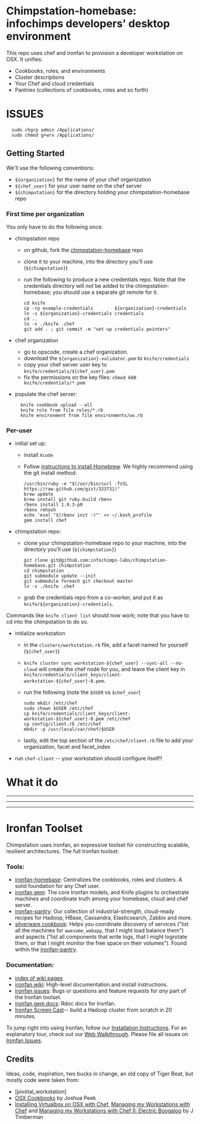 # Chimpstation-homebase: infochimps developers' desktop environment

This repo uses chef and ironfan to provision a developer workstation on OSX. It unifies:

* Cookbooks, roles, and environments
* Cluster descriptions
* Your Chef and cloud credentials
* Pantries (collections of cookbooks, roles and so forth)


# ISSUES

      sudo chgrp admin /Applications/ 
      sudo chmod g+wrx /Applications/


## Getting Started

We'll use the following conventions:

* `${organization}`  for the name of your chef organization
* `${chef_user}`     for your user name on the chef server
* `${chimpstation}`  for the directory holding your chimpstation-homebase repo

### First time per organization

You only have to do the following once:

* chimpstation repo
  - on github, fork the [chimpstation-homebase](http://github.com/infochimps-labs/chimpstation) repo
  - clone it to your machine, into the directory you'll use (`${chimpstation}`)
  - run the following to produce a new credentials repo. Note that the credentials directory will *not* be added to the chimpstation-homebase; you should use a separate git remote for it.

        cd knife
        cp -rp example-credentials        ${organization}-credentials
        ln -s ${organization}-credentials credentials
        cd ..
        ln -s ./knife .chef
        git add . ; git commit -m "set up credentials pointers"
        
* chef organization  
  - go to opscode, create a chef organization. 
  - download the `${organization}-validator.pem` to `knife/credentials`
  - copy your chef server user key to `knife/credentials/${chef_user}.pem`
  - fix the permissions on the key files: `chmod 600 knife/credentials/*.pem`
  
* populate the chef server:

        knife cookbook upload --all
        knife role from file roles/*.rb
        knife environment from file environments/ws.rb

### Per-user

* initial set up:
  - install `Xcode`
  - Follow [instructions to install Homebrew](https://github.com/mxcl/homebrew/wiki/installation). We highly recommend using the git install method:
  
        /usr/bin/ruby -e "$(/usr/bin/curl -fsSL https://raw.github.com/gist/323731)"
        brew update
        brew install git ruby-build rbenv
        rbenv install 1.9.3-p0
        rbenv rehash
        echo 'eval "$(rbenv init -)"' >> ~/.bash_profile
        gem install chef 

* chimpstation repo:
  - clone your chimpstation-homebase repo to your machine, into the directory you'll use (`${chimpstation}`)
  
        git clone git@github.com:infochimps-labs/chimpstation-homebase.git chimpstation 
        cd chimpstation
        git submodule update --init
        git submodule foreach git checkout master
        ln -s ./knife .chef

  - grab the credentials repo from a co-worker, and put it as `knife/${organization}-credentials`.
  
Commands like `knife client list` should now work; note that you have to cd into the chimpstation to do so.

* initialize workstation
  - in the `clusters/workstation.rb` file, add a facet named for yourself (`${chef_user}`)
  - `knife cluster sync workstation-${chef_user} --sync-all --no-cloud` will create the chef node for you, and leave the client key in `knife/credentials/client_keys/client-workstation-${chef_user}-0.pem`.
  - run the following (note the `$USER` vs `$chef_user`)
     
        sudo mkdir /etc/chef
        sudo chown $USER /etc/chef
        cp knife/credentials/client_keys/client-workstation-${chef_user}-0.pem /etc/chef
        cp config/client.rb /etc/chef
        mkdir -p /usr/local/var/chef/$USER

  - lastly, edit the top section of the `/etc/chef/client.rb` file to add your organization, facet and facet_index

* run `chef-client` -- your workstation should configure itself!!

# What it do







__________________________________________________________________________
__________________________________________________________________________
__________________________________________________________________________

# Ironfan Toolset

Chimpstation uses ironfan, an expressive toolset for constructing scalable, resilient architectures. The full Ironfan toolset:

### Tools:

* [ironfan-homebase](https://github.com/infochimps-labs/ironfan-homebase): Centralizes the cookbooks, roles and clusters. A solid foundation for any Chef user.
* [ironfan gem](https://github.com/infochimps-labs/ironfan): The core Ironfan models, and Knife plugins to orchestrate machines and coordinate truth among your homebase, cloud and chef server. 
* [ironfan-pantry](https://github.com/infochimps-labs/ironfan-pantry): Our collection of industrial-strength, cloud-ready recipes for Hadoop, HBase, Cassandra, Elasticsearch, Zabbix and more. 
* [silverware cookbook](https://github.com/infochimps-labs/ironfan-pantry/tree/master/cookbooks/silverware): Helps you coordinate discovery of services ("list all the machines for `awesome_webapp`, that I might load balance them") and aspects ("list all components that write logs, that I might logrotate them, or that I might monitor the free space on their volumes"). Found within the [ironfan-pantry](https://github.com/infochimps-labs/ironfan-pantry).

### Documentation:

* [index of wiki pages](https://github.com/infochimps-labs/ironfan/wiki/_pages)
* [ironfan wiki](https://github.com/infochimps-labs/ironfan/wiki): High-level documentation and install instructions.
* [ironfan issues](https://github.com/infochimps-labs/ironfan/issues): Bugs or questions and feature requests for *any* part of the Ironfan toolset.
* [ironfan gem docs](http://rdoc.info/gems/ironfan): Rdoc docs for Ironfan.
* [Ironfan Screen Cast](http://vimeo.com/37279372)-- build a Hadoop cluster from scratch in 20 minutes.

To jump right into using Ironfan, follow our [Installation Instructions](https://github.com/infochimps-labs/ironfan/wiki/INSTALL). For an explanatory tour, check out our [Web Walkthrough](https://github.com/infochimps-labs/ironfan/wiki/walkthrough-web).  Please file all issues on [Ironfan Issues](https://github.com/infochimps-labs/ironfan/issues).

## Credits

Ideas, code, inspiration, two bucks in change, an old copy of Tiger Beat, but mostly code were taken from:

* [pivotal_workstation]
* [OSX Cookbooks](https://github.com/josh/osx-cookbooks/tree/master/scratch) by Joshua Peek
* [Installing Virtualbox on OSX with Chef](http://jtimberman.posterous.com/installing-virtualbox-on-osx-with-chef), [Managing my Workstations with Chef](http://jtimberman.posterous.com/managing-my-workstations-with-chef) and [Managing my Workstations with Chef II: Electric Boogaloo](http://jtimberman.posterous.com/update-to-managing-my-workstations) by J Timberman
